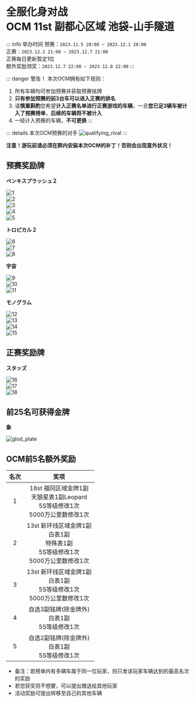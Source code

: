# 全服化身对战<br>OCM 11st 副都心区域 池袋-山手隧道  

::: info 举办时间
预赛：`2023.11.5 20:00 ~ 2023.12.1 20:00`   
正赛：`2023.12.1 21:00 ~ 2023.12.7 21:00`  
正赛每日更新暂定1位  
额外奖励领奖：`2023.12.7 22:00 ~ 2023.12.8 22:00`
:::

::: danger 警告！
本次OCM拥有如下规则：  
1. 所有车辆均可参加预赛并获取预赛铭牌  
2. **只有参加预赛的前3台车可以进入正赛的排名**
3. 请**慎重斟酌**您希望**计入正赛名单进行正赛游戏的车辆**，一旦**您已足3辆车被计入了预赛榜单**，**后续的车辆将不被计入**  
4. 一经计入预赛的车辆，**不可更换**
:::

::: details 本次OCM预赛的对手
![qualifying_rival](https://pic.imgdb.cn/item/6547bd54c458853aef90be4c.jpg)
:::

**注意！游玩前请必须在群内安装本次OCM的补丁！否则会出现意外状况！**

## 预赛奖励牌

**ペンキスプラッシュ２**  

![1](https://pic.imgdb.cn/item/6547b34ac458853aef626701.png)  
![2](https://pic.imgdb.cn/item/6547b34ac458853aef6267c7.png)  
![3](https://pic.imgdb.cn/item/6547b34ac458853aef626556.png)  
![4](https://pic.imgdb.cn/item/6547b34ac458853aef626640.png)  
![5](https://pic.imgdb.cn/item/6547b34ac458853aef6266a6.png)  

**トロピカル２**

![6](https://pic.imgdb.cn/item/6547b392c458853aef63e817.png)  
![7](https://pic.imgdb.cn/item/6547b392c458853aef63e865.png)  
![8](https://pic.imgdb.cn/item/6547b392c458853aef63e8c1.png)

**宇宙**

![9](https://pic.imgdb.cn/item/6547b3abc458853aef6476d4.png)  
![10](https://pic.imgdb.cn/item/6547b3abc458853aef647734.png)  
![11](https://pic.imgdb.cn/item/6547b3abc458853aef647797.png)  

**モノグラム**  

![12](https://pic.imgdb.cn/item/6547b3c5c458853aef651229.png)  
![13](https://pic.imgdb.cn/item/6547b3c5c458853aef6512b2.png)  
![14](https://pic.imgdb.cn/item/6547b3c5c458853aef65134f.png)  
![15](https://pic.imgdb.cn/item/6547b3c5c458853aef6511c7.png)  

## 正赛奖励牌

**スタッズ**

![16](https://pic.imgdb.cn/item/6547b3dec458853aef65a3c3.png)  
![17](https://pic.imgdb.cn/item/6547b3dec458853aef65a411.png)  
![18](https://pic.imgdb.cn/item/6547b3dec458853aef65a38c.png)  

## 前25名可获得金牌

**象**

![glod_plate](https://pic.imgdb.cn/item/6547b3f6c458853aef663127.png)  

## OCM前5名额外奖励

<div class="table-wrapper" markdown="block">

| **名次**   | **奖项**                                     |
|:------:|:------------------------------------------:|
| 1      | 18st 福冈区域金牌1副<br>天狼星表1副Leopard<br>5S等级修改1次<br>5000万公里数修改1次      |
| 2      | 13st 新环线区域金牌1副<br>白表1副<br>特殊表1副<br>5S等级修改1次<br>5000万公里数修改1次 |
| 3      | 13st 新环线区域金牌1副<br>白表1副<br>5S等级修改1次<br>5000万公里数修改1次 |
| 4      | 自选3副铭牌(除金牌外)<br>白表1副<br>5S等级修改1次 |
| 5      | 自选2副铭牌(除金牌外)<br>白表1副<br>5S等级修改1次 |

</div>

- 备注：若榜单内有多辆车属于同一位玩家，则只发该玩家车辆达到的最高名次的奖励  
- 若您获奖但不想要，可以提出赠送给其他玩家
- 活动奖励可提出转移至自己的其他车辆